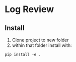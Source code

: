# Log Review


## Install

1. Clone project to new folder
1. within that folder install with:
``` 
pip install -e . 
